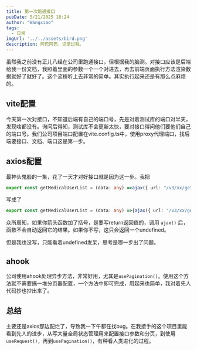 ```yaml
---
title: 第一次跑通接口
pubDate: 5/21/2025 18:24
author: "Wangxiao"
tags:
  - 日常
imgUrl: '../../assets/bird.png'
description: 阿巴阿巴，记录过程。
---
```


虽然我之前没有正儿八经在公司里跑通接口，但根据我的脑测。对接口应该是后端给我一份文档，我照着里面的参数一个一个对进去，再去前端页面执行方法渲染数据就好了就好了。这个流程听上去非常的简单。其实执行起来还是有那么点麻烦的。

## vite配置

今天第一次对接口，不知道后端有自己的端口号，先是对着测试库的端口对半天，发现啥都没有。询问后得知，测试库不会更新太快，要对接口得问他们要他们自己的端口号。我们公司项目端口配置在vite.config.ts中，使用proxy代理端口，找后端要接口、文档、端口这是第一步。

## axios配置

最神头鬼脸的一集，花了一天才对好接口就是因为这一步。我把

```typescript
export const getMedicalUserList = (data: any) =>ajax({ url: "/v3/xx/getxx",params: data,type: "GET",});
```

写成了

```typescript
export const getMedicalUserList = (data: any) =>{ajax({ url: "/v3/xx/getxx",params: data,type: "GET",})};
```

众所周知，如果你箭头函数加了括号，是要写return返回值的，调用 `ajax()` 后，函数不会自动返回它的结果。如果你不写，这只会返回一个undefined。

但是我也没写，只能看着undefined发呆，思考是哪一步出了问题。

## ahook

公司使用ahook处理异步方法，非常好用，尤其是`usePagination()`。使用这个方法就不需要搞一堆分页器配置，一个方法中即可完成，用起来也简单，我对着先人代码抄也抄出来了。

## 总结

主要还是axios那边配烂了，导致我一下午都在找bug。在我接手的这个项目里能看到先人的进步，从写大量全局状态管理用来配置接口参数和分页，到使用`useRequest()`，再到`usePagination()`，有种看人类进化的过程。